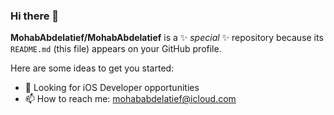 ### Hi there 👋


**MohabAbdelatief/MohabAbdelatief** is a ✨ _special_ ✨ repository because its `README.md` (this file) appears on your GitHub profile.

Here are some ideas to get you started:

- 👯 Looking for iOS Developer opportunities
- 📫 How to reach me: mohababdelatief@icloud.com
